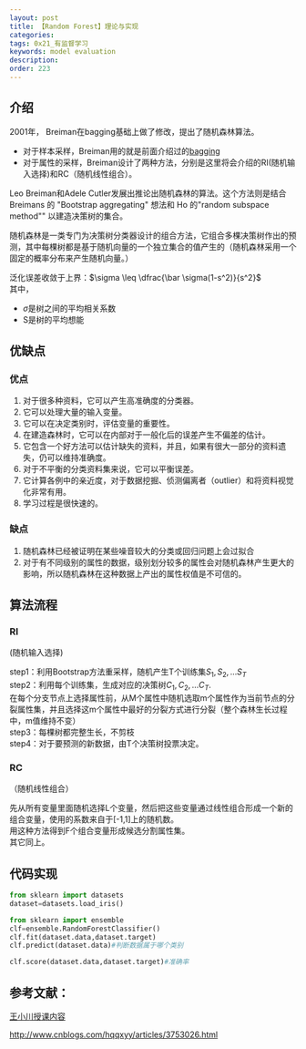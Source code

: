 ```yaml
---
layout: post
title: 【Random Forest】理论与实现
categories:
tags: 0x21_有监督学习
keywords: model evaluation
description:
order: 223
---
```


## 介绍

 2001年， Breiman在bagging基础上做了修改，提出了随机森林算法。

- 对于样本采样，Breiman用的就是前面介绍过的[bagging](http://www.guofei.site/2017/10/06/baggingboosting.html#title8)
- 对于属性的采样，Breiman设计了两种方法，分别是这里将会介绍的RI(随机输入选择)和RC（随机线性组合）。


Leo Breiman和Adele Cutler发展出推论出随机森林的算法。这个方法则是结合 Breimans 的 "Bootstrap aggregating" 想法和 Ho 的"random subspace method"" 以建造决策树的集合。  

随机森林是一类专门为决策树分类器设计的组合方法，它组合多棵决策树作出的预测，其中每棵树都是基于随机向量的一个独立集合的值产生的（随机森林采用一个固定的概率分布来产生随机向量。）  

泛化误差收敛于上界：$\sigma \leq \dfrac{\bar \sigma(1-s^2)}{s^2}$  
其中，  
- $\bar\sigma$是树之间的平均相关系数
- S是树的平均想能

## 优缺点

### 优点

1. 对于很多种资料，它可以产生高准确度的分类器。
2. 它可以处理大量的输入变量。
3. 它可以在决定类别时，评估变量的重要性。
4. 在建造森林时，它可以在内部对于一般化后的误差产生不偏差的估计。
5. 它包含一个好方法可以估计缺失的资料，并且，如果有很大一部分的资料遗失，仍可以维持准确度。
6. 对于不平衡的分类资料集来说，它可以平衡误差。
7. 它计算各例中的亲近度，对于数据挖掘、侦测偏离者（outlier）和将资料视觉化非常有用。
8. 学习过程是很快速的。

### 缺点

1. 随机森林已经被证明在某些噪音较大的分类或回归问题上会过拟合
2. 对于有不同级别的属性的数据，级别划分较多的属性会对随机森林产生更大的影响，所以随机森林在这种数据上产出的属性权值是不可信的。

## 算法流程

### RI

(随机输入选择)  

step1：利用Bootstrap方法重采样，随机产生T个训练集$S_1,S_2,...S_T$  
step2：利用每个训练集，生成对应的决策树$C_1,C_2,...C_T$.  
在每个分支节点上选择属性前，从M个属性中随机选取m个属性作为当前节点的分裂属性集，并且选择这m个属性中最好的分裂方式进行分裂（整个森林生长过程中，m值维持不变）  
step3：每棵树都完整生长，不剪枝  
step4：对于要预测的新数据，由T个决策树投票决定。  

### RC

（随机线性组合）  

先从所有变量里面随机选择L个变量，然后把这些变量通过线性组合形成一个新的组合变量，使用的系数来自于[-1,1]上的随机数。  
用这种方法得到F个组合变量形成候选分割属性集。  
其它同上。  



## 代码实现

```py
from sklearn import datasets
dataset=datasets.load_iris()

from sklearn import ensemble
clf=ensemble.RandomForestClassifier()
clf.fit(dataset.data,dataset.target)
clf.predict(dataset.data)#判断数据属于哪个类别
```


```py
clf.score(dataset.data,dataset.target)#准确率
```


## 参考文献：

[王小川授课内容](https://weibo.com/hgsz2003)  

http://www.cnblogs.com/hqqxyy/articles/3753026.html
